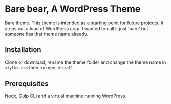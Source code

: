 # Bare bear, A WordPress Theme

Bare theme. This theme is intended as a starting point for future projects. It strips out a load of  WordPress crap. I wanted to call it just 'bare' but someone has that theme name already.

## Installation

Clone or download, rename the theme folder and change the theme name in `styles.css` then run `npm install`.

## Prerequisites

Node, Gulp CLI and a virtual machine running WordPress.
